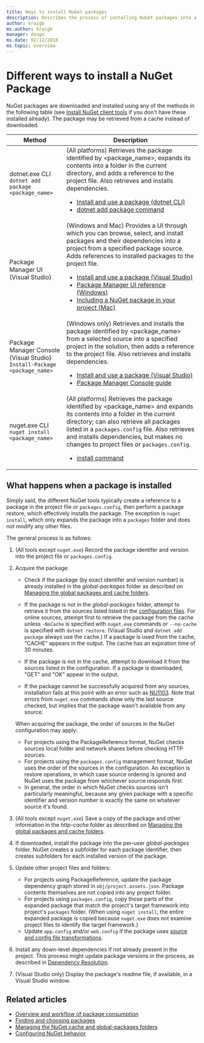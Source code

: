 ```yaml
---
title: Ways to install NuGet packages
description: Describes the process of installing NuGet packages into a project, including what happens on disk and to applicable project files.
author: kraigb
ms.author: kraigb
manager: douge
ms.date: 02/12/2018
ms.topic: overview
---
```


# Different ways to install a NuGet Package

NuGet packages are downloaded and installed using any of the methods in the following table (see [Install NuGet client tools](../install-nuget-client-tools.md) if you don't have these installed already). The package may be retrieved from a cache instead of downloaded.

| Method | Description |
| --- | --- |
| dotnet.exe CLI<br/>`dotnet add package <package_name>` | (All platforms) Retrieves the package identified by \<package_name\>, expands its contents into a folder in the current directory, and adds a reference to the project file. Also retrieves and installs dependencies.<ul><li>[Install and use a package (dotnet CLI)](../quickstart/install-and-use-a-package-using-the-dotnet-cli.md)</li><li>[dotnet add package command](/dotnet/core/tools/dotnet-add-package)</li></ul> |
| Package Manager UI (Visual Studio) | (Windows and Mac) Provides a UI through which you can browse, select, and install packages and their dependencies into a project from a specified package source. Adds references to installed packages to the project file.<ul><li>[Install and use a package (Visual Studio)](../quickstart/install-and-use-a-package-in-visual-studio.md)</li><li>[Package Manager UI reference (Windows)](../tools/package-manager-ui.md)</li><li>[Including a NuGet package in your project (Mac)](/visualstudio/mac/nuget-walkthrough)</li></ul> |
| Package Manager Console (Visual Studio)<br/>`Install-Package <package_name>` | (Windows only) Retrieves and installs the package identified by \<package_name\> from a selected source into a specified project in the solution, then adds a reference to the project file. Also retrieves and installs dependencies.<ul><li>[Install and use a package (Visual Studio)](../quickstart/install-and-use-a-package-in-visual-studio.md)</li><li>[Package Manager Console guide](../tools/package-manager-console.md)</li></ul> |
| nuget.exe CLI<br/>`nuget install <package_name>` | (All platforms) Retrieves the package identified by \<package_name\> and expands its contents into a folder in the current directory; can also retrieve all packages listed in a `packages.config` file. Also retrieves and installs dependencies, but makes no changes to project files or `packages.config`.<ul><li>[install command](../tools/cli-ref-install.md)</li></ul> |

## What happens when a package is installed

Simply said, the different NuGet tools typically create a reference to a package in the project file or `packages.config`, then perform a package restore, which effectively installs the package. The exception is `nuget install`, which only expands the package into a `packages` folder and does not modify any other files.

The general process is as follows:

1. (All tools except `nuget.exe`) Record the package identifer and version into the project file or `packages.config`.

1. Acquire the package:
    - Check if the package (by exact identifer and version number) is already installed in the *global-packages* folder as described on [Managing the global packages and cache folders](managing-the-global-packages-and-cache-folders.md).

    - If the package is not in the *global-packages* folder, attempt to retrieve it from the sources listed listed in the [configuration files](Configuring-NuGet-Behavior.md). For online sources, attempt first to retrieve the package from the cache unless `-NoCache` is specified with `nuget.exe` commands or `--no-cache` is specified with `dotnet restore`. (Visual Studio and `dotnet add package` always use the cache.) If a package is used from the cache, "CACHE" appears in the output. The cache has an expiration time of 30 minutes.

    - If the package is not in the cache, attempt to download it from the sources listed in the configuration. If a package is downloaded, "GET" and "OK" appear in the output.

    - If the package cannot be successfully acquired from any sources, installation fails at this point with an error such as [NU1103](../reference/errors-and-warnings.md#nu1103). Note that errors from `nuget.exe` commands show only the last source checked, but implies that the package wasn't available from any source.

    When acquiring the package, the order of sources in the NuGet configuration may apply:
      - For projects using the PackageReference format, NuGet checks sources local folder and network shares before checking HTTP sources.
      - For projects using the `packages.config` management format, NuGet uses the order of the sources in the configuration. An exception is restore operations, in which case source ordering is ignored and NuGet uses the package from whichever source responds first.
      - In general, the order in which NuGet checks sources isn't particularly meaningful, because any given package with a specific identifier and version number is exactly the same on whatever source it's found.

1. (All tools except `nuget.exe`) Save a copy of the package and other information in the *http-cache* folder as described on [Managing the global packages and cache folders](managing-the-global-packages-and-cache-folders.md).

1. If downloaded, install the package into the per-user *global-packages* folder. NuGet creates a subfolder for each package identifier, then creates subfolders for each installed version of the package.

1. Update other project files and folders:

    - For projects using PackageReference, update the package dependency graph stored in `obj/project.assets.json`. Package contents themselves are not copied into any project folder.
    - For projects using `packages.config`, copy those parts of the expanded package that match the project's target framework into project's `packages` folder. (When using `nuget install`, the entire expanded package is copied because `nuget.exe` does not examine project files to identify the target framework.)
    - Update `app.config` and/or `web.config` if the package uses [source and config file transformations](../create-packages/source-and-config-file-transformations.md).

1. Install any down-level dependencies if not already present in the project. This process might update package versions in the process, as described in [Dependency Resolution](../consume-packages/dependency-resolution.md).

1. (Visual Studio only) Display the package's readme file, if available, in a Visual Studio window.

## Related articles

- [Overview and workflow of package consumption](../consume-packages/overview-and-workflow.md)
- [Finding and choosing packages](../consume-packages/finding-and-choosing-packages.md)
- [Managing the NuGet cache and global-packages folders](managing-the-global-packages-and-cache-folders.md)
- [Configuring NuGet behavior](../consume-packages/configuring-nuget-behavior.md)
